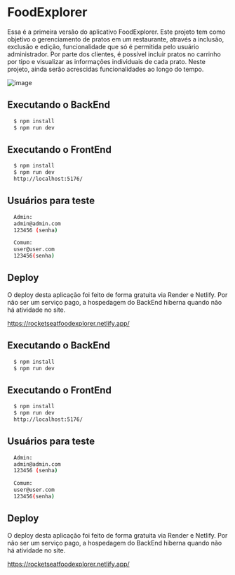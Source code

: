 
# FoodExplorer

Essa é a primeira versão do aplicativo FoodExplorer. Este projeto tem como objetivo o gerenciamento de pratos em um restaurante, através a inclusão, exclusão e edição, funcionalidade que só é permitida pelo usuário administrador. Por parte dos clientes, é possível incluir pratos no carrinho por tipo e visualizar as informações individuais de cada prato. Neste projeto, ainda serão acrescidas funcionalidades ao longo do tempo.  

![image](https://github.com/user-attachments/assets/92a93728-3506-428b-ad92-be20b48ac54c)

## Executando o BackEnd

```bash
  $ npm install
  $ npm run dev
```
## Executando o FrontEnd

```bash
  $ npm install
  $ npm run dev
  http://localhost:5176/
```
## Usuários para teste

```bash
  Admin:
  admin@admin.com
  123456 (senha)

  Comum:
  user@user.com
  123456(senha)
```


## Deploy

O deploy desta aplicação foi feito de forma gratuita via Render e Netlify. Por não ser um serviço pago, a hospedagem do BackEnd hiberna quando não há atividade no site.


https://rocketseatfoodexplorer.netlify.app/

## Executando o BackEnd

```bash
  $ npm install
  $ npm run dev
```
## Executando o FrontEnd

```bash
  $ npm install
  $ npm run dev
  http://localhost:5176/
```
## Usuários para teste

```bash
  Admin:
  admin@admin.com
  123456 (senha)

  Comum:
  user@user.com
  123456(senha)
```


## Deploy

O deploy desta aplicação foi feito de forma gratuita via Render e Netlify. Por não ser um serviço pago, a hospedagem do BackEnd hiberna quando não há atividade no site.


https://rocketseatfoodexplorer.netlify.app/
